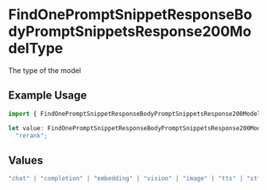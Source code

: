 # FindOnePromptSnippetResponseBodyPromptSnippetsResponse200ModelType

The type of the model

## Example Usage

```typescript
import { FindOnePromptSnippetResponseBodyPromptSnippetsResponse200ModelType } from "orq-poc-typescript-multi-env-version/models/operations";

let value: FindOnePromptSnippetResponseBodyPromptSnippetsResponse200ModelType =
  "rerank";
```

## Values

```typescript
"chat" | "completion" | "embedding" | "vision" | "image" | "tts" | "stt" | "rerank"
```